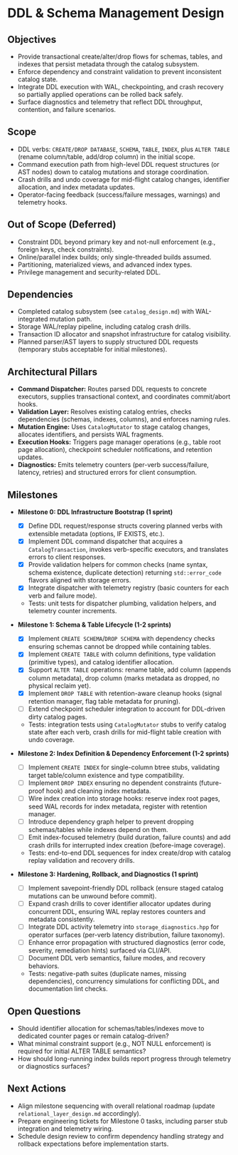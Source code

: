# DDL & Schema Management Design

## Objectives
- Provide transactional create/alter/drop flows for schemas, tables, and indexes that persist metadata through the catalog subsystem.
- Enforce dependency and constraint validation to prevent inconsistent catalog state.
- Integrate DDL execution with WAL, checkpointing, and crash recovery so partially applied operations can be rolled back safely.
- Surface diagnostics and telemetry that reflect DDL throughput, contention, and failure scenarios.

## Scope
- DDL verbs: `CREATE/DROP DATABASE`, `SCHEMA`, `TABLE`, `INDEX`, plus `ALTER TABLE` (rename column/table, add/drop column) in the initial scope.
- Command execution path from high-level DDL request structures (or AST nodes) down to catalog mutations and storage coordination.
- Crash drills and undo coverage for mid-flight catalog changes, identifier allocation, and index metadata updates.
- Operator-facing feedback (success/failure messages, warnings) and telemetry hooks.

## Out of Scope (Deferred)
- Constraint DDL beyond primary key and not-null enforcement (e.g., foreign keys, check constraints).
- Online/parallel index builds; only single-threaded builds assumed.
- Partitioning, materialized views, and advanced index types.
- Privilege management and security-related DDL.

## Dependencies
- Completed catalog subsystem (see `catalog_design.md`) with WAL-integrated mutation path.
- Storage WAL/replay pipeline, including catalog crash drills.
- Transaction ID allocator and snapshot infrastructure for catalog visibility.
- Planned parser/AST layers to supply structured DDL requests (temporary stubs acceptable for initial milestones).

## Architectural Pillars
- **Command Dispatcher:** Routes parsed DDL requests to concrete executors, supplies transactional context, and coordinates commit/abort hooks.
- **Validation Layer:** Resolves existing catalog entries, checks dependencies (schemas, indexes, columns), and enforces naming rules.
- **Mutation Engine:** Uses `CatalogMutator` to stage catalog changes, allocates identifiers, and persists WAL fragments.
- **Execution Hooks:** Triggers page manager operations (e.g., table root page allocation), checkpoint scheduler notifications, and retention updates.
- **Diagnostics:** Emits telemetry counters (per-verb success/failure, latency, retries) and structured errors for client consumption.

## Milestones

- **Milestone 0: DDL Infrastructure Bootstrap (1 sprint)**
  - [x] Define DDL request/response structs covering planned verbs with extensible metadata (options, IF EXISTS, etc.).
  - [x] Implement DDL command dispatcher that acquires a `CatalogTransaction`, invokes verb-specific executors, and translates errors to client responses.
  - [x] Provide validation helpers for common checks (name syntax, schema existence, duplicate detection) returning `std::error_code` flavors aligned with storage errors.
  - [x] Integrate dispatcher with telemetry registry (basic counters for each verb and failure mode).
  - Tests: unit tests for dispatcher plumbing, validation helpers, and telemetry counter increments.

- **Milestone 1: Schema & Table Lifecycle (1-2 sprints)**
  - [x] Implement `CREATE SCHEMA`/`DROP SCHEMA` with dependency checks ensuring schemas cannot be dropped while containing tables.
  - [x] Implement `CREATE TABLE` with column definitions, type validation (primitive types), and catalog identifier allocation.
  - [x] Support `ALTER TABLE` operations: rename table, add column (appends column metadata), drop column (marks metadata as dropped, no physical reclaim yet).
  - [x] Implement `DROP TABLE` with retention-aware cleanup hooks (signal retention manager, flag table metadata for pruning).
  - [ ] Extend checkpoint scheduler integration to account for DDL-driven dirty catalog pages.
  - Tests: integration tests using `CatalogMutator` stubs to verify catalog state after each verb, crash drills for mid-flight table creation with undo coverage.

- **Milestone 2: Index Definition & Dependency Enforcement (1-2 sprints)**
  - [ ] Implement `CREATE INDEX` for single-column btree stubs, validating target table/column existence and type compatibility.
  - [ ] Implement `DROP INDEX` ensuring no dependent constraints (future-proof hook) and cleaning index metadata.
  - [ ] Wire index creation into storage hooks: reserve index root pages, seed WAL records for index metadata, register with retention manager.
  - [ ] Introduce dependency graph helper to prevent dropping schemas/tables while indexes depend on them.
  - [ ] Emit index-focused telemetry (build duration, failure counts) and add crash drills for interrupted index creation (before-image coverage).
  - Tests: end-to-end DDL sequences for index create/drop with catalog replay validation and recovery drills.

- **Milestone 3: Hardening, Rollback, and Diagnostics (1 sprint)**
  - [ ] Implement savepoint-friendly DDL rollback (ensure staged catalog mutations can be unwound before commit).
  - [ ] Expand crash drills to cover identifier allocator updates during concurrent DDL, ensuring WAL replay restores counters and metadata consistently.
  - [ ] Integrate DDL activity telemetry into `storage_diagnostics.hpp` for operator surfaces (per-verb latency distribution, failure taxonomy).
  - [ ] Enhance error propagation with structured diagnostics (error code, severity, remediation hints) surfaced via CLI/API.
  - [ ] Document DDL verb semantics, failure modes, and recovery behaviors.
  - Tests: negative-path suites (duplicate names, missing dependencies), concurrency simulations for conflicting DDL, and documentation lint checks.

## Open Questions
- Should identifier allocation for schemas/tables/indexes move to dedicated counter pages or remain catalog-driven?
- What minimal constraint support (e.g., NOT NULL enforcement) is required for initial ALTER TABLE semantics?
- How should long-running index builds report progress through telemetry or diagnostics surfaces?

## Next Actions
- Align milestone sequencing with overall relational roadmap (update `relational_layer_design.md` accordingly).
- Prepare engineering tickets for Milestone 0 tasks, including parser stub integration and telemetry wiring.
- Schedule design review to confirm dependency handling strategy and rollback expectations before implementation starts.
